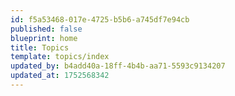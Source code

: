 ```yaml
---
id: f5a53468-017e-4725-b5b6-a745df7e94cb
published: false
blueprint: home
title: Topics
template: topics/index
updated_by: b4add40a-18ff-4b4b-aa71-5593c9134207
updated_at: 1752568342
---
```

